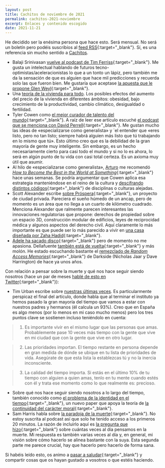 ```yaml
---
layout: post
title: Cachitos de noviembre de 2021
permalink: cachitos-2021-noviembre
excerpt: Enlaces y contenido escogido
date: 2021-11-21
---
```


He decidido ser la enésima persona que hace esto. Será mensual. No será un boletín pero podéis suscribíos al [feed RSS](https://rbarbadillo.github.io/feed.xml){:target="_blank"}. Sí, es una referencia sin mucho sentido a [Cachitos](https://www.rtve.es/play/videos/cachitos-de-hierro-y-cromo/).

- Balaji Srinivasan [vuelve al podcast de Tim Ferriss](https://open.spotify.com/episode/5MrMCSbPrz3jQLGFKpqnIH?si=4b43d008012344ad){:target="_blank"}. Me gusta un intelectual hablando de futuros tecno-optimistas/aceleracionistas lo que a un tonto un lápiz, pero también me da la sensación de que es alguien que hace mil predicciones y recuerda solo las que fueron bien. Me gustaría que aceptase [la apuesta que le propone Glen Weyl](https://twitter.com/glenweyl/status/1460357114228994053){:target="_blank"}.
- Una [teoría de la vivienda para todo](https://www.worksinprogress.co/issue/the-housing-theory-of-everything/). Los posibles efectos del aumento del precio de la vivienda en diferentes ámbitos: obesidad, bajo crecimiento de la productividad, cambio climático, desigualdad o fertilidad.
- Tyler Cowen como [el mejor curador de talento del mundo](https://kulesa.substack.com/p/tyler-cowen-is-the-best-curator-of){:target="_blank"}. A raíz de leer ese artículo escuché [el podcast que se menciona con David Perrell](https://open.spotify.com/episode/7kLFzdAYCHSuKk8JJYDoPn?context=spotify:show:5WaTr94Kr7umvyuXYcobqA){:target="_blank"}. Me gustan mucho las ideas de «especializarse como generalista» y `el entender que «eres listo, pero no tan listo; siempre habrá alguien más listo que tú trabajando en lo mismo que tú». Esto último creo que es la debilidad de la gran mayoría de gente muy inteligente. Sin embargo, es un hecho necesariamente cierto para casi todo el mundo y si no lo es ahora, lo será en algún punto de tu vida con casi total certeza. Es un axioma muy útil que asumir.
- Al hilo de «especializarse como generalista», [Arturo](https://twitter.com/ArturoHerrero) me recomendó [_How to Become the Best in the World at Something_](https://unchartedterritories.tomaspueyo.com/p/how-to-become-the-best-in-the-world){:target="_blank"} hace unas semanas. Se podría argumentar que Cowen aplica esa estrategia manteniéndose en el reino de la cultura y [descifrando distintos códigos](https://marginalrevolution.com/marginalrevolution/2018/12/deconstructing-cultural-codes.html){:target="_blank"} de disciplinas o culturas alejadas.  
- Scott Alexander escribe [sobre Próspera](https://astralcodexten.substack.com/p/prospectus-on-prospera){:target="_blank"}, un proyecto de ciudad privada. Pareciera el sueño húmedo de un ancap, pero de momento es un área que no llega a un cuarto de kilómetro cuadrado. Menciona Alexander que ralmente parecen interesantes las innovaciones regulatorias que propone: derechos de propiedad sobre un espacio 3D, construcción modular de edificios, leyes de reciprocidad médica y algunos aspectos del derecho civil. Aquí claramente lo más importante es que puede ser lo más parecido a vivir en [una casa diseñada por Zaha Hadid](https://www.zaha-hadid.com/architecture/roatan-prospera-residences/){:target="_blank"}. 
- [Adele ha sacado disco](https://open.spotify.com/album/21jF5jlMtzo94wbxmJ18aa?si=U84ogN6XScum1rkAtO7_DA){:target="_blank"} pero de momento no me apasiona. Dellafuente [también está de vuelta](https://www.youtube.com/watch?v=aDyDON9FOXE){:target="_blank"} y más molón.  He estado escuchando bastante el [remezclado de _Random Access Memories_](https://soundcloud.com/daftside-2/sets/random-access-memories-1){:target="_blank"}  de Darkside (Nicholas Jaar y Dave Harrington) de hace ya unos años.

Con relación a pensar sobre la muerte y qué nos hace seguir siendo nosotros (hace un par de meses [hablé de esto en Twitter](https://twitter.com/raquelbars/status/1430788842135621635){:target="_blank"}):

- Tim Urban escribe sobre [nuestras últimas veces](https://waitbutwhy.com/2015/12/the-tail-end.html{:target="_blank"}). Es particularmente perspicaz el final del artículo, donde habla que al terminar el instituto ya hemos pasado la gran mayoría del tiempo que vamos a estar con nuestros padres y hermanos (él calcula un 93%). Creo que en España es algo menos (por lo menos en mi caso mucho menos) pero los tres puntos clave se sostienen incluso teniéndolo en cuenta:

>1) Es importante vivir en el mismo lugar que las personas que amas. Probablemente pase 10 veces más tiempo con la gente que vive en mi ciudad que con la gente que vive en otro lugar.

>2) Las prioridades importan. El tiempo restante en persona depende en gran medida de dónde se ubique en tu lista de prioridades de vida. Asegúrate de que esta lista la establezcas tú y no la inercia inconsciente.

>3) La calidad del tiempo importa. Si estás en el último 10% de tu tiempo con alguien a quien amas, tenlo en tu mente cuando estés con él y trata ese momento como lo que realmente es: precioso.

- Sobre qué nos hace seguir siendo nosotros a lo largo del tiempo, también conocido como [el problema de la identidad en el tiempo](https://plato.stanford.edu/entries/identity-time/){:target="_blank"}, un nuevo paper que apoya la teoría de [la continuidad del carácter moral](https://www.tandfonline.com/doi/full/10.1080/09515089.2020.1789577?src=&){:target="_blank"}.
- Sam Harris habla sobre [la  paradoja de la muerte](https://open.spotify.com/episode/3xwGGOKnj7lumpaXJePjGK?si=Rc2MzyxoT3uZbmLmz-gazw){:target="_blank"}. No estoy suscrita al podcast así que solo he tenido acceso a los primeros 20 minutos. La razón de incluirlo aquí es [la pregunta que hizo](https://twitter.com/SamHarrisOrg/status/1445004360480542720){:target="_blank"} sobre cuántas veces al día pensamos en la muerte. Mi respuesta es también varias veces al día y, en general, mi visión sobre cómo hacerlo se alinea bastante con la suya. Esta segunda parte me parece crucial, hay que hacerlo pero hacerlo de forma sana. 

Si habéis leído esto, os animo a [pasar a saludar](https://twitter.com/messages/compose?recipient_id=2519698706){:target="_blank"} y compartir cosas que os hayan gustado a vosotros o que estéis haciendo. 
